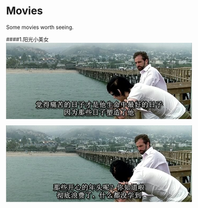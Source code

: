 # Movies
Some movies worth seeing.

####1.阳光小美女
<img src="https://raw.githubusercontent.com/yyny1789/MovieList/master/images/little-miss-sunshine1.jpg" width="640" />

<img src="https://raw.githubusercontent.com/yyny1789/MovieList/master/images/little-miss-sunshine2.jpg" width="640" />